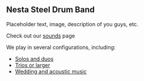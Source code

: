 
## Nesta Steel Drum Band

Placeholder text, image, description of you guys, etc.

Check out our [sounds](/sounds) page

We play in several configurations, including:

* [Solos and duos](/band-configurations/solos-and-duos)
* [Trios or larger](/band-configurations/trios-or-larger)
* [Wedding and acoustic music](/band-configurations/wedding-and-acoustic)
